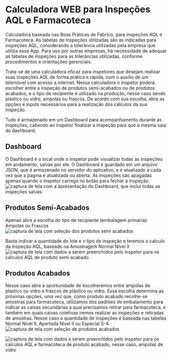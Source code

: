 # Calculadora WEB para Inspeções AQL e Farmacoteca
Calculadora baseada nas Boas Práticas de Fabrico, para inspeções AQL e Farmacoteca.
As tabelas de inspeções utilizadas são as indicadas para inspeções AQL, considerando a tolerância utilizadas pela empresa que utiliza esse App. Para uso por outras empresas, há necessidade de adequar as tabelas de inspeções para as tolerâncias utilizadas, conforme procedimentos e orientações gerenciais.

Trata-se de uma calculadora eficaz para inspetores que desejam realizar suas inspeções AQL de forma prática e rápida, com o auxílio de um telemóvel com acesso a internet. Nessa calculadora o inspetor poderá escolher entre a inspeção de produtos semi-acabados ou de produtos acabados, e o tipo de recipiente é utilizado na produção, nesse caso sendo plástico ou vidro, ampolas ou frascos.
De acordo com sua escolha, abre as opções e inputs necessários para a realização dos cálculos da sua inspeção.

Tudo é armazenado em um Dashboard para acompanhamento durante as inspeções, cabendo ao inspetor finalizar a inspeção para que a mesma saia do dashboard.

## Dashboard
O Dashboard é o local onde o inspetor pode visualizar todas as inspeções em andamento, salvas por ele.
O Dashboard é guardado em um arquivo JSON, que é armazenado no servidor do aplicativo, e é atualizado a cada vez que a pagina é atualizada ou aberta. As inspeções são apagadas apenas quando o inspetor carrega no botão para fechar a inspeção.
![captura de tela com a apresentação do Dashboard, que inclui todas as inspeções salvas](<Captura de ecrã 2025-02-17, às 07.55.46.png>)

## Produtos Semi-Acabados
Apenas abre a escolha do tipo de recipiente (embalagem primária): Ampolas ou Frascos
![captura de tela com seleção dos produtos semi acabados](<Captura de ecrã 2025-02-17, às 07.46.57.png>)

Basta indicar a quantidade do lote e o tipo de inspeção e teremos o calculo da inspeção AQL, baseado na Amostragem Normal Nivel II
![captura de tela com dados a serem preenchidos pelo inspetor para os calculos AQL de produto semi acabado](<Captura de ecrã 2025-02-17, às 07.49.32.png>)

## Produtos Acabados
Nesse caso abre a oportunidade de escolheremos entre ampolas de plastico ou vidro e frascos de plástico ou vidro. Essa escolha determina as próximas opções, uma vez que, como produto acabado recolhe-se amostras para farmacoteca, utilizamos dos padrões de embalamento para indicar as caixas secundárias a qual precisamos retirar para farmacoteca, e também em quais caixas coletivas iremos realizar as inspeções e retiradas de amostras.
Nesse caso a quantidade de inspeções é baseada nas tabelas Normal Nivel II, Apertada Nivel II ou Especial S-4.
![captura de tela com seleção de produtos acabados](<Captura de ecrã 2025-02-17, às 07.52.09.png>)

![captura de tela com dados a serem preenchidos pelo inspetor para os calculos AQL e farmacoteca de produto acabado, nesse caso, ampolas de vidro](<Captura de ecrã 2025-02-17, às 07.53.17.png>)